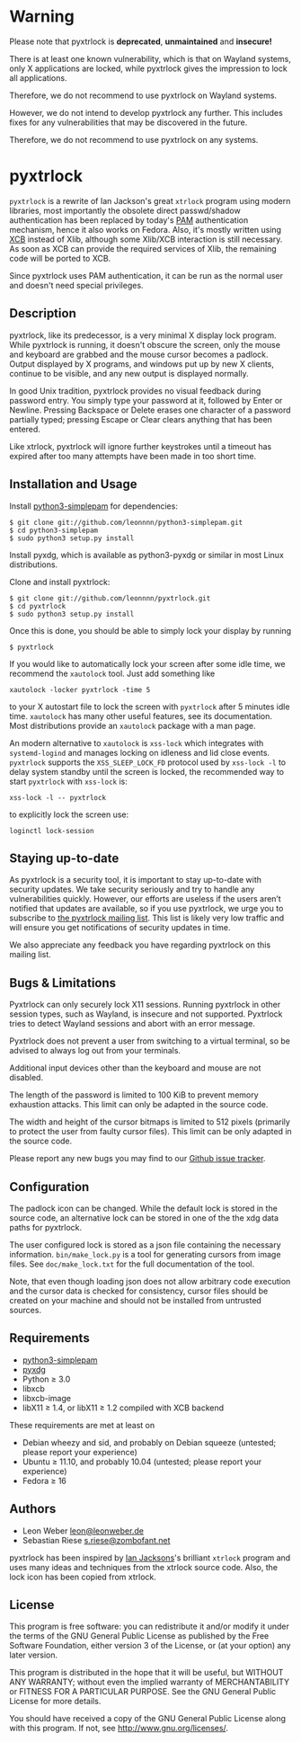 Warning
=======
Please note that pyxtrlock is **deprecated**, **unmaintained** and **insecure!**

There is at least one known vulnerability, which is that on Wayland systems, only
X applications are locked, while pyxtrlock gives the impression to lock all
applications.

Therefore, we do not recommend to use pyxtrlock on Wayland systems.

However, we do not intend to develop pyxtrlock any further. This includes fixes
for any vulnerabilities that may be discovered in the future.

Therefore, we do not recommend to use pyxtrlock on any systems.

pyxtrlock
=========

``pyxtrlock`` is a rewrite of Ian Jackson's great ``xtrlock`` program using
modern libraries, most importantly the obsolete direct passwd/shadow
authentication has been replaced by today's
[PAM](https://en.wikipedia.org/wiki/Pluggable_authentication_module) authentication
mechanism, hence it also works on Fedora. Also, it's mostly written using
[XCB](http://xcb.freedesktop.org/) instead of Xlib, although some Xlib/XCB
interaction is still necessary. As soon as XCB can provide the required
services of Xlib, the remaining code will be ported to XCB.

Since pyxtrlock uses PAM authentication, it can be run as the normal user and
doesn't need special privileges.

Description
-----------
pyxtrlock, like its predecessor, is a very minimal X display lock program. While
pyxtrlock is running, it doesn't obscure the screen, only the mouse and keyboard
are grabbed and the mouse cursor becomes a padlock. Output displayed by X
programs, and windows put up by new X clients, continue to be visible, and any
new output is displayed normally.

In good Unix tradition, pyxtrlock provides no visual feedback during password
entry. You simply type your password at it, followed by Enter or Newline.
Pressing Backspace or Delete erases one character of a password partially typed;
pressing Escape or Clear clears anything that has been entered.

Like xtrlock, pyxtrlock will ignore further keystrokes until a timeout has
expired after too many attempts have been made in too short time.

Installation and Usage
----------------------
Install [python3-simplepam](https://github.com/leonnnn/python3-simplepam) for
dependencies:

    $ git clone git://github.com/leonnnn/python3-simplepam.git
    $ cd python3-simplepam
    $ sudo python3 setup.py install

Install pyxdg, which is available as python3-pyxdg or similar in most Linux
distributions.

Clone and install pyxtrlock:

    $ git clone git://github.com/leonnnn/pyxtrlock.git
    $ cd pyxtrlock
    $ sudo python3 setup.py install

Once this is done, you should be able to simply lock your display by running

    $ pyxtrlock

If you would like to automatically lock your screen after some idle time,
we recommend the ``xautolock`` tool. Just add something like

    xautolock -locker pyxtrlock -time 5

to your X autostart file to lock the screen with ``pyxtrlock`` after 5
minutes idle time. ``xautolock`` has many other useful features, see
its documentation. Most distributions provide an ``xautolock`` package
with a man page.

An modern alternative to ``xautolock`` is ``xss-lock`` which
integrates with ``systemd-logind`` and manages locking on idleness and
lid close events. ``pyxtrlock`` supports the ``XSS_SLEEP_LOCK_FD``
protocol used by ``xss-lock -l`` to delay system standby until the
screen is locked, the recommended way to start ``pyxtrlock`` with
``xss-lock`` is:

    xss-lock -l -- pyxtrlock

to explicitly lock the screen use:

    loginctl lock-session

Staying up-to-date
------------------
As pyxtrlock is a security tool, it is important to stay up-to-date with
security updates. We take security seriously and try to handle any
vulnerabilities quickly. However, our efforts are useless if the users
aren’t notified that updates are available, so if you use pyxtrlock, we
urge you to subscribe to
[the pyxtrlock mailing list](http://lists.zombofant.net/mailman/listinfo/pyxtrlock).
This list is likely very low traffic and will ensure you get
notifications of security updates in time.

We also appreciate any feedback you have regarding pyxtrlock on this
mailing list.

Bugs & Limitations
------------------
Pyxtrlock can only securely lock X11 sessions. Running pyxtrlock in other
session types, such as Wayland, is insecure and not supported. Pyxtrlock tries
to detect Wayland sessions and abort with an error message.

Pyxtrlock does not prevent a user from switching to a virtual
terminal, so be advised to always log out from your terminals.

Additional input devices other than the keyboard and mouse are not disabled.

The length of the password is limited to 100 KiB to prevent memory
exhaustion attacks. This limit can only be adapted in the source code.

The width and height of the cursor bitmaps is limited to 512 pixels
(primarily to protect the user from faulty cursor files). This limit
can be only adapted in the source code.

Please report any new bugs you may find to our
[Github issue tracker](https://github.com/leonnnn/pyxtrlock/issues).

Configuration
-------------
The padlock icon can be changed. While the default lock is stored in
the source code, an alternative lock can be stored in one of the the
xdg data paths for pyxtrlock.

The user configured lock is stored as a json file containing the
necessary information. ``bin/make_lock.py`` is a tool for generating
cursors from image files. See ``doc/make_lock.txt`` for the full
documentation of the tool.

Note, that even though loading json does not allow arbitrary code
execution and the cursor data is checked for consistency, cursor files
should be created on your machine and should not be installed from
untrusted sources.

Requirements
------------
* [python3-simplepam](https://github.com/leonnnn/python3-simplepam)
* [pyxdg](http://freedesktop.org/Software/pyxdg)
* Python ≥ 3.0
* libxcb
* libxcb-image
* libX11 ≥ 1.4, or libX11 ≥ 1.2 compiled with XCB backend

These requirements are met at least on
* Debian wheezy and sid, and probably on Debian squeeze (untested; please report your experience)
* Ubuntu ≥ 11.10, and probably 10.04 (untested; please report your experience)
* Fedora ≥ 16

Authors
-------
* Leon Weber <leon@leonweber.de>
* Sebastian Riese <s.riese@zombofant.net>

pyxtrlock has been inspired by
[Ian Jacksons](http://www.chiark.greenend.org.uk/~ijackson/)'s brilliant
``xtrlock`` program and uses many ideas and techniques from the xtrlock
source code. Also, the lock icon has been copied from xtrlock.

License
-------
This program is free software: you can redistribute it and/or modify
it under the terms of the GNU General Public License as published by
the Free Software Foundation, either version 3 of the License, or
(at your option) any later version.

This program is distributed in the hope that it will be useful,
but WITHOUT ANY WARRANTY; without even the implied warranty of
MERCHANTABILITY or FITNESS FOR A PARTICULAR PURPOSE.  See the
GNU General Public License for more details.

You should have received a copy of the GNU General Public License
along with this program.  If not, see <http://www.gnu.org/licenses/>.
